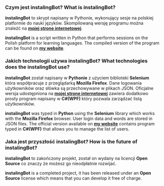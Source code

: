 ### Czym jest instalingBot? What is instalingBot?
**instalingBot** to skrypt napisany w Pythonie, wykonujący sesje na polskiej platformie do nauki języków. Skompilowaną wersję programu można znaleźć na **[mojej strone internetowej](http://instaling.xyz/)**.

**instalingBot** is a script written in Python that performs sessions on the Polish platform for learning languages. The compiled version of the program can be found on **[my website](http://instaling.xyz/)**.
### Jakich technologii używa instalingBot? What technologies does the instalingBot use?
**instalingBot** został napisany w **Pythonie** z użyciem biblioteki **Selenium** która współpracuje z przeglądarką **Mozilla Firefox**. Dane logowania użytkowników oraz słówka są przechowywane w plikach JSON. Oficjalne wersja udostępniona na **[mojej strone internetowej](http://instaling.xyz/)** zawiera dodatkowo prosty program napisany w **C#(WPF)** który pozwala zarządzać listą użytkowników.

**instalingBot** was typed in **Python** using the **Selenium** library which works with the **Mozilla Firefox** browser. User login data and words are stored in JSON files. The official version available on **[my website](http://instaling.xyz/)** contains program typed in **C#(WPF)** that allows you to manage the list of users. 
### Jaka jest przyszłość instalingBot? How is the future of instalingBot?
**instalingBot** to zakończony projekt, został on wydany na licencji **Open Source** co znaczy że możesz go nieodpłatnie rozwijać.

**instalingBot** is a completed project, it has been released under an **Open Source** license which means that you can develop it free of charge.

